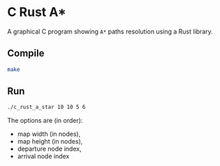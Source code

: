 # C Rust A*

A graphical C program showing `A*` paths resolution using a Rust library.

## Compile

```bash
make
```

## Run

```bash
./c_rust_a_star 10 10 5 6
```

The options are (in order):
 * map width (in nodes),
 * map height (in nodes),
 * departure node index,
 * arrival node index
